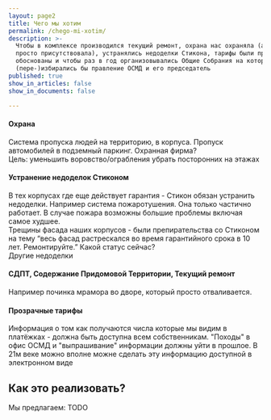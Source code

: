 ```yaml
---
layout: page2
title: Чего мы хотим
permalink: /chego-mi-xotim/
description: >-
  Чтобы в комплексе производился текущий ремонт, охрана нас охраняла (а не
  просто присутствовала), устранялись недоделки Стикона, тарифы были прозрачны и
  обоснованы и чтобы раз в год организовывались Общие Собрания на которых
  (пере-)избирались бы правление ОСМД и его председатель
published: true
show_in_articles: false
show_in_documents: false

---
```


#### Охрана
Система пропуска людей на территорию, в корпуса. Пропуск автомобилей в подземный паркинг. Охранная фирма?<br> 
Цель: уменьшить воровство/ограбления убрать посторонних на этажах

#### Устранение недоделок Стиконом 
В тех корпусах где еще действует гарантия - Стикон обязан устранить недоделки.
Например система пожаротушения. Она только частично работает. В случае пожара возможны большие проблемы включая самое худшее. <br>
Трещины фасада наших корпусов - были препирательства со Стиконом на тему “весь фасад растрескался во время гарантийного срока в 10 лет. Ремонтируйте.” Какой статус сейчас?<br>
Другие недоделки

#### СДПТ, Содержание Придомовой Территории, Текущий ремонт
Например починка мрамора во дворе, который просто отваливается.

#### Прозрачные тарифы
Информация о том как получаются числа которые мы видим в платёжках - должна быть доступна всем собственникам. "Походы" в офис ОСМД и "выпрашивание" информации должны уйти в прошлое. В 21м веке можно вполне можне сделать эту информацию доступной в электронном виде

## Как это реализовать?
Мы предлагаем: TODO
